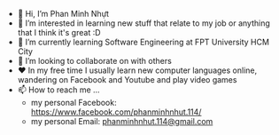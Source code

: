 - 👋 Hi, I’m Phan Minh Nhựt 
- 👀 I’m interested in learning new stuff that relate to my job or anything that I think it's great :D 
- 🌱 I’m currently learning Software Engineering at FPT University HCM City
- 💞️ I’m looking to collaborate on with others
- ❤ In my free time I usually learn new computer languages online, wandering on Facebook and Youtube and play video games
- 📫 How to reach me ...
  + my personal Facebook: https://www.facebook.com/phanminhnhut.114/
  + my personal Email: phanminhnhut.114@gmail.com
<!---
PMNhutt/PMNhutt is a ✨ special ✨ repository because its `README.md` (this file) appears on your GitHub profile.
You can click the Preview link to take a look at your changes.
--->
